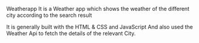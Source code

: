 Weatherapp
 It is a Weather app which shows the weather of the different city according to the search result

 It is generally built with the HTML & CSS and JavaScript
And also used the Weather Api to fetch the details of the relevant City. 
